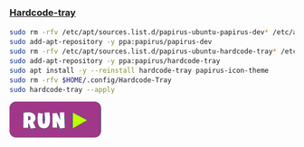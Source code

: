 ### [Hardcode-tray](https://github.com/bilelmoussaoui/Hardcode-Tray)
```bash
sudo rm -rfv /etc/apt/sources.list.d/papirus-ubuntu-papirus-dev* /etc/apt/trusted.gpg.d/papirus_ubuntu_papirus-dev*
sudo add-apt-repository -y ppa:papirus/papirus-dev
sudo rm -rfv /etc/apt/sources.list.d/papirus-ubuntu-hardcode-tray* /etc/apt/trusted.gpg.d/papirus_ubuntu_hardcode-tray*
sudo add-apt-repository -y ppa:papirus/hardcode-tray
sudo apt install -y --reinstall hardcode-tray papirus-icon-theme
sudo rm -rfv $HOME/.config/Hardcode-Tray
sudo hardcode-tray --apply
```
[![bashrun-url](images/bashrun-url.png)](br:hardocre-tray)